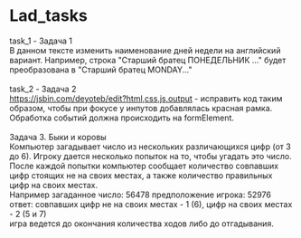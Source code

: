 # Lad_tasks
task_1 - Задача 1<br>
В данном тексте изменить наименование дней недели на английский вариант. Например, строка "Старший братец ПОНЕДЕЛЬНИК ..." будет преобразована в "Старший братец MONDAY..."<br><br>
task_2 - Задача 2 <br>
https://jsbin.com/deyoteb/edit?html,css,js,output - исправить код таким образом, чтобы при фокусе у инпутов добавлялась красная рамка. Обработка событий должна происходить на formElement. <br><br>
Задача 3. Быки и коровы <br>
Компьютер загадывает число из нескольких различающихся цифр (от 3 до 6). Игроку дается несколько попыток на то, чтобы угадать это число.<br>
После каждой попытки компьютер сообщает количество совпавших цифр стоящих не на своих местах, а также количество правильных цифр на своих местах.<br>
Например загаданное число: 56478 предположение игрока: 52976<br>
ответ: совпавших цифр не на своих местах - 1 (6), цифр на своих местах - 2 (5 и 7)<br>
игра ведется до окончания количества ходов либо до отгадывания.<br><br>
